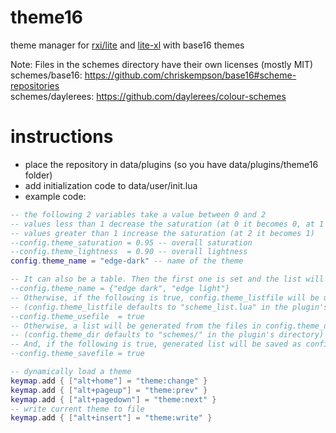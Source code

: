 # theme16
theme manager for [rxi/lite](https://github.com/rxi/lite) and [lite-xl](https://github.com/lite-xl/lite-xl) with base16 themes

Note: Files in the schemes directory have their own licenses (mostly MIT)  
schemes/base16: https://github.com/chriskempson/base16#scheme-repositories  
schemes/daylerees: https://github.com/daylerees/colour-schemes  

# instructions
* place the repository in data/plugins (so you have data/plugins/theme16 folder)
* add initialization code to data/user/init.lua
* example code:  
```lua
-- the following 2 variables take a value between 0 and 2
-- values less than 1 decrease the saturation (at 0 it becomes 0, at 1 there is no change)
-- values greater than 1 increase the saturation (at 2 it becomes 1)
--config.theme_saturation = 0.95 -- overall saturation
--config.theme_lightness  = 0.90 -- overall lightness
config.theme_name = "edge-dark" -- name of the theme

-- It can also be a table. Then the first one is set and the list will be used to cycle through
--config.theme_name = {"edge dark", "edge light"}
-- Otherwise, if the following is true, config.theme_listfile will be used to cycle through
-- (config.theme_listfile defaults to "scheme_list.lua" in the plugin's directory)
--config.theme_usefile  = true 
-- Otherwise, a list will be generated from the files in config.theme_dir
-- (config.theme_dir defaults to "schemes/" in the plugin's directory)
-- And, if the following is true, generated list will be saved as config.theme_listfile
--config.theme_savefile = true

-- dynamically load a theme
keymap.add { ["alt+home"] = "theme:change" }
keymap.add { ["alt+pageup"] = "theme:prev" }
keymap.add { ["alt+pagedown"] = "theme:next" }
-- write current theme to file
keymap.add { ["alt+insert"] = "theme:write" } 

```
